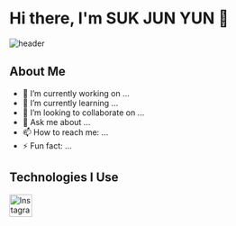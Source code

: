 # Hi there, I'm SUK JUN YUN 👋
![header](https://capsule-render.vercel.app/api?type=waving&color=auto&height=150&section=header&text=윤석준&fontSize=30)

## About Me
- 🔭 I’m currently working on ...
- 🌱 I’m currently learning ...
- 👯 I’m looking to collaborate on ...
- 💬 Ask me about ...
- 📫 How to reach me: ...
- ⚡ Fun fact: ...

## Technologies I Use
<a href="https://www.instagram.com/strone.kr/" target="_blank">
    <img src="https://upload.wikimedia.org/wikipedia/commons/a/a5/Instagram_icon.png" width="40" height="40" alt="Instagram"/>
</a>

